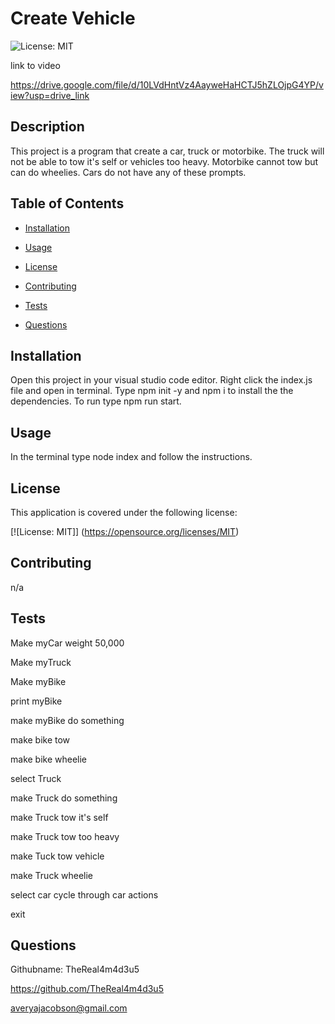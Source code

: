 # Create Vehicle  

   

  ![License: MIT](https://img.shields.io/badge/License-MIT-yellow.svg) 

  

link to video  

https://drive.google.com/file/d/10LVdHntVz4AayweHaHCTJ5hZLOjpG4YP/view?usp=drive_link

  

## Description 

  This project is a program that create a car, truck or motorbike. The truck will not be able to tow it's self or vehicles too heavy. Motorbike cannot tow but can do wheelies. Cars do not have any of these prompts.   


## Table of Contents  

   

  - [Installation](#installation) 

   

  - [Usage](#usage) 

   

  - [License](#license) 

   

  - [Contributing](#contributing) 

   

  - [Tests](#tests) 

   

  - [Questions](#questions) 

   

  ## Installation  

  Open this project in your visual studio code editor. Right click the index.js file and open in terminal. Type npm init -y and npm i to install the the dependencies. To run type npm run start. 

   

  ## Usage  

  In the terminal type node index and follow the instructions.  

   

  ## License 

  This application is covered under the following license:  

   

  [![License: MIT]] (https://opensource.org/licenses/MIT) 

   

  ## Contributing  

  n/a 

   

  ## Tests  

  Make myCar
  weight 50,000
  
  Make myTruck

  Make myBike

  print myBike

  make myBike do something
  
  make bike tow
  
  make bike wheelie

  select Truck 
  
  make Truck do something 
  
  make Truck tow it's self
  
  make Truck tow too heavy
  
  make Tuck tow vehicle
  
  make Truck wheelie

  select car 
  cycle through car actions

  exit
   

  ## Questions 

  Githubname: TheReal4m4d3u5

   

  https://github.com/TheReal4m4d3u5 

   

  averyajacobson@gmail.com 